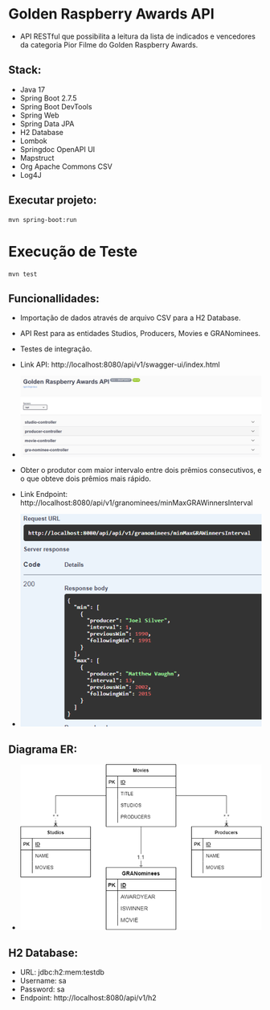 # Golden Raspberry Awards API

- API RESTful que possibilita a leitura da lista de indicados e vencedores
da categoria Pior Filme do Golden Raspberry Awards.

## Stack:
- Java 17
- Spring Boot 2.7.5
- Spring Boot DevTools
- Spring Web
- Spring Data JPA
- H2 Database
- Lombok
- Springdoc OpenAPI UI
- Mapstruct
- Org Apache Commons CSV
- Log4J

## Executar projeto:
```console
mvn spring-boot:run
``` 
# Execução de Teste
```console
mvn test
``` 

## Funcionallidades:
- Importação de dados através de arquivo CSV para a H2 Database.
- API Rest para as entidades Studios, Producers, Movies e GRANominees.
- Testes de integração.
- Link API: http://localhost:8080/api/v1/swagger-ui/index.html
- <img alt="Golden Raspberry Awards API" title="Bethehero" src=".github/GRA_API.png"/>

- Obter o produtor com maior intervalo entre dois prêmios consecutivos, e o que obteve dois prêmios mais rápido.
- Link Endpoint: http://localhost:8080/api/v1/granominees/minMaxGRAWinnersInterval
- <img alt="GRA Min Max" title="Bethehero" src=".github/GRA_WINNERS_MIN_MAX.png"/>

## Diagrama ER:
- <img alt="Diagrama ER" title="Bethehero" src=".github/DIAGRAMA.png"/>

## H2 Database:
- URL: jdbc:h2:mem:testdb   
- Username: sa
- Password: sa
- Endpoint: http://localhost:8080/api/v1/h2

